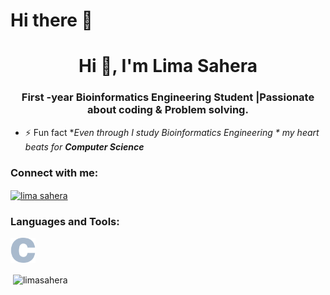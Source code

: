 # Hi there 👋
<h1 align="center">Hi 👋, I'm Lima Sahera</h1>
<h3 align="center">First -year Bioinformatics Engineering Student |Passionate about coding & Problem solving.</h3>

- ⚡ Fun fact **Even through I study *Bioinformatics Engineering * my heart beats for **Computer Science****

<h3 align="left">Connect with me:</h3>
<p align="left">
<a href="https://linkedin.com/in/lima sahera" target="blank"><img align="center" src="https://raw.githubusercontent.com/rahuldkjain/github-profile-readme-generator/master/src/images/icons/Social/linked-in-alt.svg" alt="lima sahera" height="30" width="40" /></a>
</p>

<h3 align="left">Languages and Tools:</h3>
<p align="left"> <a href="https://www.cprogramming.com/" target="_blank" rel="noreferrer"> <img src="https://raw.githubusercontent.com/devicons/devicon/master/icons/c/c-original.svg" alt="c" width="40" height="40"/> </a> </p>

<p>&nbsp;<img align="center" src="https://github-readme-stats.vercel.app/api?username=limasahera&show_icons=true&locale=en" alt="limasahera" /></p>

<!--
**limasahera/limasahera** is a ✨ _special_ ✨ repository because its `README.md` (this file) appears on your GitHub profile.

Here are some ideas to get you started:

- 🔭 I’m currently working on ...
- 🌱 I’m currently learning ...programming basic (c,python,java-whichever i am learning 
- 👯 I’m looking to collaborate on ...
- 🤔 I’m looking for help with ...
- 💬 Ask me about ...
- 📫 How to reach me: ...
- 😄 Pronouns: ...
- ⚡ Fun fact: ...
